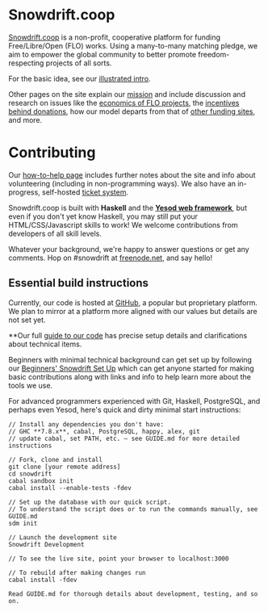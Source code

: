 Snowdrift.coop
==============

[Snowdrift.coop](https://snowdrift.coop) is a non-profit, cooperative platform
for funding Free/Libre/Open (FLO) works. Using a many-to-many matching pledge,
we aim to empower the global community to better promote freedom-respecting
projects of all sorts.

For the basic idea, see our
[illustrated intro](https://snowdrift.coop/p/snowdrift/w/en/intro).

Other pages on the site explain our
[mission](https://snowdrift.coop/p/snowdrift/w/en/mission)
and include discussion and research on issues like
the
[economics of FLO projects](https://snowdrift.coop/p/snowdrift/w/en/economics),
the
[incentives behind donations](https://snowdrift.coop/p/snowdrift/w/en/psychology),
how our model departs from that of
[other funding sites](https://snowdrift.coop/p/snowdrift/w/en/othercrowdfunding),
and more.


Contributing
===========

Our [how-to-help page](https://snowdrift.coop/p/snowdrift/w/how-to-help)
includes further notes about the site and info about volunteering (including
in non-programming ways). We also have an in-progress, self-hosted
[ticket system](http://snowdrift.coop/p/snowdrift/t).

Snowdrift.coop is built with **Haskell** and the
**[Yesod web framework](http://www.yesodweb.com/)**,
but even if you don't yet know Haskell,
you may still put your HTML/CSS/Javascript skills to work!
We welcome contributions from developers of all skill levels.

Whatever your background, we're happy to answer questions or get any comments.
Hop on #snowdrift at
[freenode.net](http://webchat.freenode.net/?channels=#snowdrift), and say hello!


Essential build instructions
----------------------------

Currently, our code is hosted at
[GitHub](https://github.com/snowdriftcoop/snowdrift),
a popular but proprietary platform.
We plan to mirror at a platform more aligned with our values but details are
not set yet.

**Our full [guide to our code](GUIDE.md) has precise setup details
and clarifications about technical items.

Beginners with minimal technical background can get set up by following our
[Beginners' Snowdrift Set Up](BEGINNERS.md) which can get anyone started for
making basic contributions along with links and info to help learn more about
the tools we use.

For advanced programmers experienced with Git, Haskell, PostgreSQL,
and perhaps even Yesod, here's quick and dirty minimal start instructions:

```
// Install any dependencies you don't have:
// GHC **7.8.x**, cabal, PostgreSQL, happy, alex, git
// update cabal, set PATH, etc. — see GUIDE.md for more detailed instructions

// Fork, clone and install
git clone [your remote address]
cd snowdrift
cabal sandbox init
cabal install --enable-tests -fdev

// Set up the database with our quick script.
// To understand the script does or to run the commands manually, see GUIDE.md
sdm init

// Launch the development site
Snowdrift Development

// To see the live site, point your browser to localhost:3000

// To rebuild after making changes run
cabal install -fdev

Read GUIDE.md for thorough details about development, testing, and so on.
```
